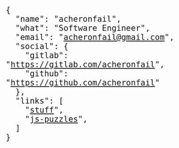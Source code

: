<!-- TODO: not the best experience on mobile -->
<style>
  pre code {
    background: none !important;
    font-family: monospace !important;
    font-weight: 300;
    font-size: 1.5em;
  }
  code a span {
    color: magenta !important;
    text-decoration: underline;
  }

  .modified {
    display: none;
  }
</style>

<script>
  document.body.classList.remove('sidebar-visible')
  document.body.classList.add('sidebar-hidden')
  document.getElementById('sidebar-toggle-anchor').checked = false
</script>

<pre>
<code class="language-json">


{
  "name": "acheronfail",
  "what": "Software Engineer",
  "email": "<a href="mailto:acheronfail@gmail.com">acheronfail@gmail.com</a>",
  "social": {
    "gitlab": "<a href="https://gitlab.com/acheronfail">https://gitlab.com/acheronfail</a>",
    "github": "<a href="https://github.com/acheronfail">https://github.com/acheronfail</a>"
  },
  "links": [
    "<a href="about.html">stuff</a>",
    "<a href="https://js-puzzles.github.io/JS-Puzzles/">js-puzzles</a>",
  ]
}


</code>
</pre>

